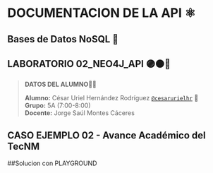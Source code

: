 # DOCUMENTACION DE LA API ⚛️
## Bases de Datos NoSQL 🤟
## LABORATORIO 02_NEO4J_API 🟣🟠🔵

> **DATOS DEL ALUMNO**🧑‍🎓
> 
> **Alumno:** César Uriel Hernández Rodríguez [`@cesarurielhr`](https://github.com/cesarurielhr) 👾  
> **Grupo:** 5A (7:00-8:00)  
> **Docente:** Jorge Saúl Montes Cáceres  

## CASO EJEMPLO 02 - Avance Académico del TecNM
##Solucion con PLAYGROUND
```
```
